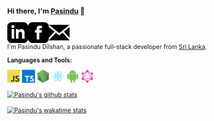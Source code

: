 ### Hi there, I'm [Pasindu](https://github.com/Pasi-D) 👋

<a href="https://www.linkedin.com/in/pasindu-dilshan/">
  <img align="left" alt="Pasindu | Linkedin" src="https://raw.githubusercontent.com/Pasi-D/Pasi-D/master/assets/linkedin.svg">
</a>
<a href="https://www.facebook.com/pasindudilshan.gunathilake">
  <img align="left" alt="Pasindu | Facebook" src="https://raw.githubusercontent.com/Pasi-D/Pasi-D/master/assets/facebook.svg">
</a>
<a href="mailto:Pasindu_dilshan@outlook.com">
  <img align="left" alt="Pasindu | email" src="https://raw.githubusercontent.com/Pasi-D/Pasi-D/master/assets/email.svg">
</a>

<br />
<br />

I'm Pasindu Dilshan, a passionate full-stack developer from [Sri Lanka](https://en.wikipedia.org/wiki/Sri_Lanka).

**Languages and Tools:**  

<code><img height="30" src="https://raw.githubusercontent.com/github/explore/80688e429a7d4ef2fca1e82350fe8e3517d3494d/topics/javascript/javascript.png"></code>
<code><img height="30" src="https://raw.githubusercontent.com/github/explore/80688e429a7d4ef2fca1e82350fe8e3517d3494d/topics/typescript/typescript.png"></code>
<code><img height="30" src="https://raw.githubusercontent.com/github/explore/80688e429a7d4ef2fca1e82350fe8e3517d3494d/topics/nodejs/nodejs.png"></code>
<code><img height="30" src="https://raw.githubusercontent.com/github/explore/80688e429a7d4ef2fca1e82350fe8e3517d3494d/topics/react/react.png"></code>
<code><img height="30" src="https://raw.githubusercontent.com/github/explore/80688e429a7d4ef2fca1e82350fe8e3517d3494d/topics/android/android.png"></code>
<code><img height="30" src="https://raw.githubusercontent.com/github/explore/5c058a388828bb5fde0bcafd4bc867b5bb3f26f3/topics/graphql/graphql.png"></code>

<a href="https://github.com/anuraghazra/github-readme-stats">
  <img align="center" src="https://github-readme-stats.vercel.app/api?username=Pasi-D&show_icons=true&theme=radical&line_height=27&bg_color=30,e96443,904e95&title_color=fff&text_color=fff" alt="Pasindu's github stats" />
</a>

<br />
<br />

<a href="https://github.com/anuraghazra/github-readme-stats">
  <img align="center" src="https://github-readme-stats.vercel.app/api/wakatime?username=Pasi-D&hide_title=true&theme=radical" alt="Pasindu's wakatime stats" />
</a>
